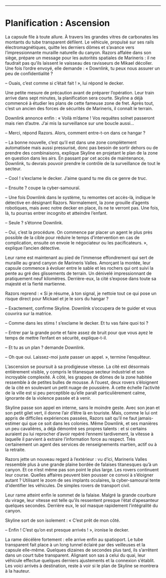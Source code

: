 ----
# Planification : Ascension

La capsule file à toute allure. À travers les grandes vitres de carbonates les montants du tube transparent défilent. Le véhicule, propulsé sur ses rails électromagnétiques, quitte les derniers dômes et s’avance vers l’impressionnante muraille naturelle du canyon. Razors affalée dans son siège, prépare un message pour les autorités spatiales de Marineris : il ne faudrait pas qu’ils laissent le vaisseau des ravisseurs de Mikael décoller. Une fois l’ordre envoyé, elle demande : « Downlink, tu peux nous assurer un peu de confidentialité ?

– Ouais, c’est comme si c’était fait ! », lui répond le decker.

Une petite mesure de précaution avant de préparer l’opération. Leur train arrive dans sept minutes, la planification sera courte. Skyline a déjà commencé à étudier les plans de cette fameuse zone de fret. Après tout, c’est un ancien des forces de sécurités de Marineris, il connaît le terrain.

Downlink annonce enfin : « Voilà m’dame ! Vos requêtes solnet passeront mais rien d’autre. J’ai mis la surveillance sur une boucle aussi…

– Merci, répond Razors. Alors, comment entre-t-on dans ce hangar ?

– La bonne nouvelle, c’est qu’il est dans une zone complètement automatisée mais aussi pressurisé, donc pas besoin de sortir dehors ou de prendre des combinaisons, explique Skyline en projetant le plan de la zone en question dans les airs. En passant par cet accès de maintenance, Downlink, tu devrais pouvoir prendre le contrôle de la surveillance de tout le secteur.

– Cool ! s’exclame le decker. J’aime quand tu me dis ce genre de truc.

– Ensuite ? coupe la cyber-samouraï.

– Une fois Downlink dans le système, tu remontes cet accès-là, indique le détective en désignant Razors. Normalement, la zone grouille d’agents robotiques, mais avec notre decker en place, ils ne te verront pas. Une fois, là, tu pourras entrer incognito et atteindre l’enfant.

– Seule ? s’étonne Downlink.

– Oui, c’est la procédure. On commence par placer un agent le plus près possible de la cible pour réduire le temps d’intervention en cas de complication, ensuite on envoie le négociateur ou les pacificateurs. », explique l’ancien détective.

Leur rame est maintenant au pied de l’immense effondrement qui sert de muraille au grand canyon de Marineris Valles. Amorçant la montée, leur capsule commence à évoluer entre le sable et les rochers qui ont suivi la pente au gré des glissements de terrain. Un dénivelé impressionnant de pratiquement neuf kilomètres. Derrière-eux, la cité s’expose dans toute sa majesté et la fierté martienne.

Razors reprend : « Si je résume, à ton signal, je nettoie tout ce qui pose un risque direct pour Mickael et je le sors du hangar ?

– Exactement, confirme Skyline. Downlink s’occupera de te guider et vous couvrira sur la matrice.

– Comme dans les stims ! s’exclame le decker. Et tu vas faire quoi toi ?

– Entrer par la grande porte et faire assez de bruit pour que vous ayez le temps de mettre l’enfant en sécurité, explique-t-il.

– Et tu as un plan ? demande Downlink.

– Oh que oui. Laissez-moi juste passer un appel. », termine l’enquêteur.

L’ascension se poursuit à sa prodigieuse vitesse. La cité est désormais entièrement visible, y compris le titanesque secteur industriel et son incroyable complexité. À côté, les grappes de dômes de la zone habitée ressemble à de petites bulles de mousse. À l’ouest, deux rovers s’éloignent de la cité en soulevant un petit nuage de poussière. À cette échelle l’activité de la ville est si peu perceptible qu’elle paraît particulièrement calme, ignorante de la violence passée et à venir.

Skyline passe son appel en interne, sans le moindre geste. Avec son jean et son petit gilet vert, il donne l’air d’être là en touriste. Mais, comme le lui ont appris de difficiles expériences passées, Razors sait qu’il ne faut jamais-estimer qui que ce soit dans les colonies. Même Downlink, et ses manières un peu cavalières, a déjà démontré ses propres talents : et si certains auraient pu lui reprocher d’avoir repéré l’ennemi tardivement, la vitesse à laquelle il parvient à extraire l’information force au respect. Très certainement un agent des services de renseignements martien, actif ou à la retraite.

Razors jette un nouveau regard à l’extérieur : vu d’ici, Marineris Valles ressemble plus à une grande plaine bordée de falaises titanesques qu’à un canyon. Et ce n’est même pas son point le plus large. Les rovers continuent leur course. Quelles affaires peuvent bien pousser ce convoi à s’éloigner autant ? Utilisant le zoom de ses implants oculaires, la cyber-samouraï tente d’identifier les véhicules. De simples rovers de transport civil.

Leur rame atteint enfin le sommet de la falaise. Malgré la grande courbure du virage, leur vitesse est telle qu’ils ressentent presque l’état d’apesanteur quelques secondes. Derrière eux, le sol masque rapidement l’intégralité du canyon.

Skyline sort de son isolement : « C’est prêt de mon côté.

– Enfin ! C’est qu’on est presque arrivés ! », ironise le decker.

La rame décélère fortement : elle arrive enfin au spatioport. Le tube transparent fait place à un long tunnel éclairé par des veilleuses et la capsule elle-même. Quelques dizaines de secondes plus tard, ils s’arrêtent dans un court tube transparent. Alignant son sas à celui du quai, leur véhicule effectue quelques derniers ajustements et la connexion s’établit. Les voici arrivés à destination, reste à voir si le plan de Skyline se montrera à la hauteur.